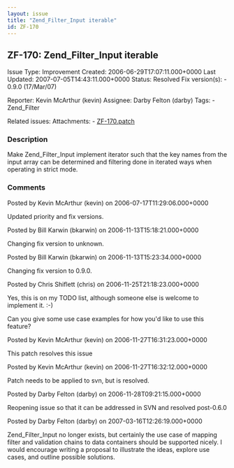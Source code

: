 ```yaml
---
layout: issue
title: "Zend_Filter_Input iterable"
id: ZF-170
---
```


ZF-170: Zend\_Filter\_Input iterable
------------------------------------

 Issue Type: Improvement Created: 2006-06-29T17:07:11.000+0000 Last Updated: 2007-07-05T14:43:11.000+0000 Status: Resolved Fix version(s): - 0.9.0 (17/Mar/07)
 
 Reporter:  Kevin McArthur (kevin)  Assignee:  Darby Felton (darby)  Tags: - Zend\_Filter
 
 Related issues: 
 Attachments: - [ZF-170.patch](/issues/secure/attachment/10168/ZF-170.patch)
 
### Description

Make Zend\_Filter\_Input implement iterator such that the key names from the input array can be determined and filtering done in iterated ways when operating in strict mode.

 

 

### Comments

Posted by Kevin McArthur (kevin) on 2006-07-17T11:29:06.000+0000

Updated priority and fix versions.

 

 

Posted by Bill Karwin (bkarwin) on 2006-11-13T15:18:21.000+0000

Changing fix version to unknown.

 

 

Posted by Bill Karwin (bkarwin) on 2006-11-13T15:23:34.000+0000

Changing fix version to 0.9.0.

 

 

Posted by Chris Shiflett (chris) on 2006-11-25T21:18:23.000+0000

Yes, this is on my TODO list, although someone else is welcome to implement it. :-)

Can you give some use case examples for how you'd like to use this feature?

 

 

Posted by Kevin McArthur (kevin) on 2006-11-27T16:31:23.000+0000

This patch resolves this issue

 

 

Posted by Kevin McArthur (kevin) on 2006-11-27T16:32:12.000+0000

Patch needs to be applied to svn, but is resolved.

 

 

Posted by Darby Felton (darby) on 2006-11-28T09:21:15.000+0000

Reopening issue so that it can be addressed in SVN and resolved post-0.6.0

 

 

Posted by Darby Felton (darby) on 2007-03-16T12:26:19.000+0000

Zend\_Filter\_Input no longer exists, but certainly the use case of mapping filter and validation chains to data containers should be supported nicely. I would encourage writing a proposal to illustrate the ideas, explore use cases, and outline possible solutions.

 

 